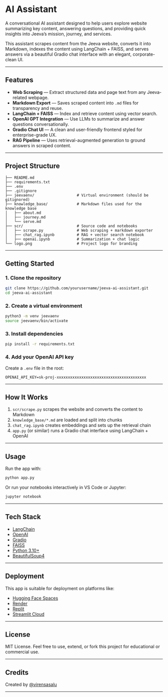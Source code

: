 
# AI Assistant

A conversational AI assistant designed to help users explore website summarizing key content, answering questions, and providing quick insights into Jeeva’s mission, journey, and services.

This assistant scrapes content from the Jeeva website, converts it into Markdown, indexes the content using LangChain + FAISS, and serves answers via a beautiful Gradio chat interface with an elegant, corporate-clean UI.

---

##  Features

-  **Web Scraping** — Extract structured data and page text from any Jeeva-related webpage.
-  **Markdown Export** — Saves scraped content into `.md` files for transparency and reuse.
- **LangChain + FAISS** — Index and retrieve content using vector search.
- **OpenAI GPT Integration** — Use LLMs to summarize and answer questions conversationally.
- **Gradio Chat UI** — A clean and user-friendly frontend styled for enterprise-grade UX.
- **RAG Pipeline** — Uses retrieval-augmented generation to ground answers in scraped content.

---

## Project Structure

```
├── README.md  
├── requirements.txt  
├── .env  
├── .gitignore  
├── jeevaenv/                   # Virtual environment (should be gitignored)  
├── knowledge_base/             # Markdown files used for the knowledge base  
│   ├── about.md  
│   ├── journey.md  
│   └── serve.md  
├── scr/                        # Source code and notebooks  
│   ├── scrape.py               # Web scraping + markdown exporter  
│   ├── chat_rag.ipynb          # RAG + vector search notebook  
│   ├── openai.ipynb            # Summarization + chat logic  
└── logo.png                    # Project logo for branding
```

---

##  Getting Started

### 1. Clone the repository

```bash
git clone https://github.com/yourusername/jeeva-ai-assistant.git
cd jeeva-ai-assistant
```

### 2. Create a virtual environment

```bash
python3 -m venv jeevaenv
source jeevaenv/bin/activate
```

### 3. Install dependencies

```bash
pip install -r requirements.txt
```

### 4. Add your OpenAI API key

Create a `.env` file in the root:

```
OPENAI_API_KEY=sk-proj-xxxxxxxxxxxxxxxxxxxxxxxxxxxxxxxxxxxxxxxx
```

---

##  How It Works

1. `scr/scrape.py` scrapes the website and converts the content to Markdown
2. `knowledge_base/*.md` are loaded and split into chunks
3. `chat_rag.ipynb` creates embeddings and sets up the retrieval chain
4. `app.py` (or similar) runs a Gradio chat interface using LangChain + OpenAI

---

##  Usage

Run the app with:

```bash
python app.py
```

Or run your notebooks interactively in VS Code or Jupyter:

```bash
jupyter notebook
```

---

## Tech Stack

- [LangChain](https://www.langchain.com/)
- [OpenAI](https://platform.openai.com/)
- [Gradio](https://gradio.app/)
- [FAISS](https://github.com/facebookresearch/faiss)
- [Python 3.10+](https://www.python.org/)
- [BeautifulSoup4](https://www.crummy.com/software/BeautifulSoup/)



---

##  Deployment

This app is suitable for deployment on platforms like:

- [Hugging Face Spaces](https://huggingface.co/spaces)
- [Render](https://render.com/)
- [Replit](https://replit.com/)
- [Streamlit Cloud](https://streamlit.io/cloud)



---

##  License

MIT License. Feel free to use, extend, or fork this project for educational or commercial use.

---

## Credits

Created by [@virensasalu](https://github.com/virensasalu)

---
